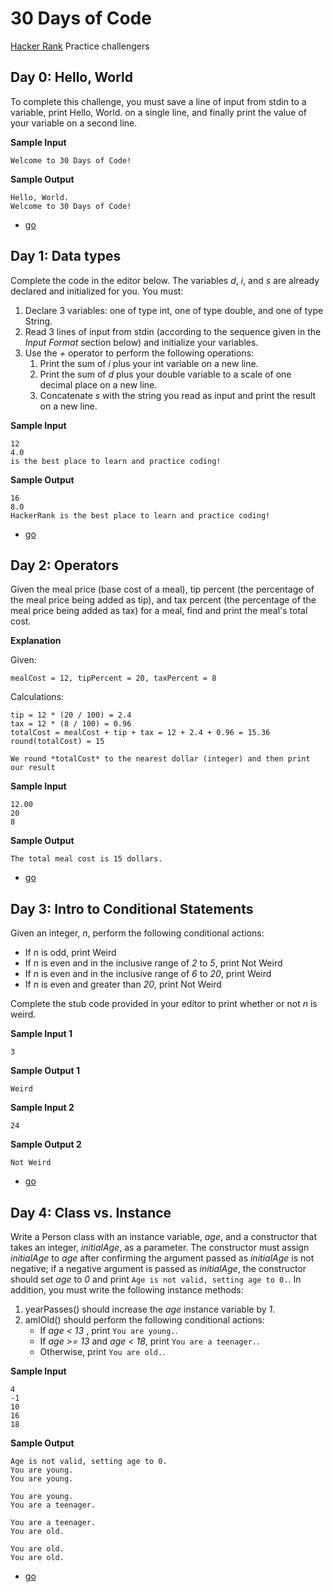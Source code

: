 # 30 Days of Code
[Hacker Rank](https://www.hackerrank.com) Practice challengers

## Day 0: Hello, World
To complete this challenge, you must save a line of input from stdin to a variable, print Hello, World. on a single line, and finally print the value of your variable on a second line.

**Sample Input**
```
Welcome to 30 Days of Code!
```
**Sample Output**
```
Hello, World. 
Welcome to 30 Days of Code!
```

- [go](go/day0/main.go)

## Day 1: Data types
Complete the code in the editor below. The variables *d*, *i*, and *s* are already declared and initialized for you. You must:

1. Declare 3 variables: one of type int, one of type double, and one of type String.
2. Read 3 lines of input from stdin (according to the sequence given in the *Input Format* section below) and initialize your variables.
3. Use the *+* operator to perform the following operations:
    1. Print the sum of *i* plus your int variable on a new line.
    2. Print the sum of *d* plus your double variable to a scale of one decimal place on a new line.
    3. Concatenate *s* with the string you read as input and print the result on a new line.

**Sample Input**
```
12
4.0
is the best place to learn and practice coding!
```
**Sample Output**
```
16
8.0
HackerRank is the best place to learn and practice coding!
```

- [go](go/day1/main.go)

## Day 2: Operators
Given the meal price (base cost of a meal), tip percent (the percentage of the meal price being added as tip), and tax percent (the percentage of the meal price being added as tax) for a meal, find and print the meal's total cost.

**Explanation**

Given:

`mealCost = 12, tipPercent = 20, taxPercent = 8`

Calculations:

```
tip = 12 * (20 / 100) = 2.4
tax = 12 * (8 / 100) = 0.96
totalCost = mealCost + tip + tax = 12 + 2.4 + 0.96 = 15.36
round(totalCost) = 15
```

`We round *totalCost* to the nearest dollar (integer) and then print our result`

**Sample Input**
```
12.00
20
8
```
**Sample Output**
```
The total meal cost is 15 dollars.
```

- [go](go/day2/main.go)

## Day 3: Intro to Conditional Statements
Given an integer, _n_, perform the following conditional actions:

* If _n_ is odd, print Weird
* If _n_ is even and in the inclusive range of _2_ to _5_, print Not Weird
* If _n_ is even and in the inclusive range of _6_ to _20_, print Weird
* If _n_ is even and greater than _20_, print Not Weird

Complete the stub code provided in your editor to print whether or not _n_ is weird.

**Sample Input 1**
```
3
```
**Sample Output 1**
```
Weird
```

**Sample Input 2**
```
24
```
**Sample Output 2**
```
Not Weird
```

- [go](go/day3/)

## Day 4: Class vs. Instance
Write a Person class with an instance variable, _age_, and a constructor that takes an integer, _initialAge_, as a parameter.
The constructor must assign _initialAge_ to _age_ after confirming the argument passed as _initialAge_ is not negative; if a 
negative argument is passed as _initialAge_, the constructor should set _age_ to _0_ and print `Age is not valid, setting age to 0.`.
In addition, you must write the following instance methods:

1. yearPasses() should increase the _age_ instance variable by _1_.
2. amIOld() should perform the following conditional actions:
    * If _age < 13_ , print `You are young.`.
    * If _age >= 13_ and _age < 18_, print `You are a teenager.`.
    * Otherwise, print `You are old.`.

**Sample Input**
```
4
-1
10
16
18
```
**Sample Output**
```
Age is not valid, setting age to 0.
You are young.
You are young.

You are young.
You are a teenager.

You are a teenager.
You are old.

You are old.
You are old.
```

- [go](go/day4/)

